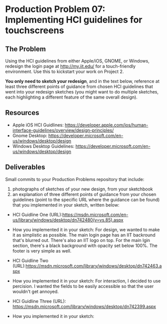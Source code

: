# Production Problem 07: Implementing HCI guidelines for touchscreens

## The Problem

Using the HCI guidelines from either Apple/iOS, GNOME, or Windows, redesign the login page at
http://my.iit.edu/ for a touch-friendly environment. Use this to kickstart your work on Project 2.

**You only need to sketch your redesign**, and in the text below, reference at least three different
points of guidance from chosen HCI guidelines that went into your redesign sketches (you might
want to do multiple sketches, each highlighting a different feature of the same overall design).

## Resources

* Apple iOS HCI Guidlines:
  https://developer.apple.com/ios/human-interface-guidelines/overview/design-principles/
* Gnome Desktop:
  https://developer.microsoft.com/en-us/windows/desktop/design
* Windows Desktop Guidelines:
  https://developer.microsoft.com/en-us/windows/desktop/design

## Deliverables

Small commits to your Production Problems repository that include:

1) photographs of sketches of your new design, from your sketchbook
2) an explanation of three different points of guidance from your chosen guidelines (point to the
   specific URL where the guidance can be found) that you implemented in your sketch, written below:

* HCI Guidline One (URL):https://msdn.microsoft.com/en-us/library/windows/desktop/dn742480(v=vs.85).aspx
* How you implemented it in your sketch: For design, we wanted to make it as simplistic as possible. The main login page has an IIT backround that's
  blurred out. There's also an IIT logo on top. For the main lgin section, there's a black background with opacity set below 100%. The footer 
  is very simple as well. 

* HCI Guidline Two (URL):https://msdn.microsoft.com/library/windows/desktop/dn742463.aspx
* How you implemented it in your sketch: For interaction, I decided to use percision. I wanted the fields to be easily accessible so that the 
  user wouldn't get annoyed.

* HCI Guidline Three (URL): https://msdn.microsoft.com/library/windows/desktop/dn742399.aspx
* How you implemented it in your sketch: 
